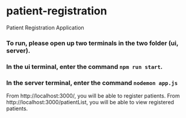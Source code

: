 # patient-registration
Patient Registration Application

### To run, please open up two terminals in the two folder (ui, server).
### In the ui terminal, enter the command `npm run start`.
### In the server terminal, enter the command `nodemon app.js`
From http://localhost:3000/, you will be able to register patients.
From http://localhost:3000/patientList, you will be able to view registered patients.
